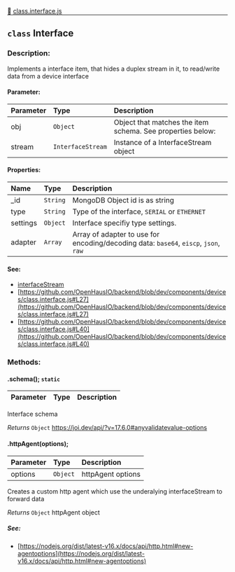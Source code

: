<div class="mb-0">
    🔗 <a class="source-code" target="_blank"
        href="https://github.com/OpenHausIO/backend/blob/dev&#x2F;components&#x2F;devices&#x2F;class.interface.js">class.interface.js</a>
</div>
<hr style="margin: 0 !important" />

<!-- CLASS -->

<!-- GENERAL -->
## `class` Interface 
### Description:

Implements a interface item, that hides a duplex stream in it, to read/write data from a device interface

<!-- GENERAL -->

<!-- PARAMETER -->
#### Parameter:
| Parameter | Type       | Description    |
| :-------- | :--------- |:------------- |
| obj | `Object` |  Object that matches the item schema. See properties below: |
| stream | `InterfaceStream` |  Instance of a InterfaceStream object |
<!-- PARAMETER -->

<!-- PROPERTIES -->
#### Properties:
| Name | Type | Description |
| :---- | :-------- | :----------- |
| _id | `String` | MongoDB Object id is as string |
| type | `String` | Type of the interface, `SERIAL` or `ETHERNET` |
| settings | `Object` | Interface specifiy type settings. |
| adapter | `Array` | Array of adapter to use for encoding/decoding data: `base64`, `eiscp`, `json`, `raw` |
<!-- PROPERTIES -->

<!-- EVENTS -->
<!-- EVENTS -->

<!-- EXAMPLES -->
<!-- EXAMPLES -->

<!-- LINKS -->
#### See:
- [interfaceStream](/backend/components/devices/class.interfaceStream.js)<br />
- [https://github.com/OpenHausIO/backend/blob/dev/components/devices/class.interface.js#L27](https://github.com/OpenHausIO/backend/blob/dev/components/devices/class.interface.js#L27)<br />
- [https://github.com/OpenHausIO/backend/blob/dev/components/devices/class.interface.js#L40](https://github.com/OpenHausIO/backend/blob/dev/components/devices/class.interface.js#L40)<br />
<!-- LINKS -->

<!-- CLASS -->



<!-- METHODS -->
### Methods:
####  .schema();  `static`  

| Parameter | Type       | Description    |
| :-------- | :--------- |:------------- |


Interface schema 


*Returns*  `Object`    https://joi.dev/api/?v=17.6.0#anyvalidatevalue-options 


<!-- LINKS -->
<!-- LINKS -->

####  .httpAgent(options);  

| Parameter | Type       | Description    |
| :-------- | :--------- |:------------- |
| options | `Object` |  httpAgent options |


Creates a custom http agent which use the underalying interfaceStream to forward data


*Returns*  `Object`    httpAgent object



<!-- LINKS -->
##### See:
- [https://nodejs.org/dist/latest-v16.x/docs/api/http.html#new-agentoptions](https://nodejs.org/dist/latest-v16.x/docs/api/http.html#new-agentoptions)<br />
<!-- LINKS -->

<!-- METHODS -->



<!-- DESCRIPTION -->
<!-- DESCRIPTION -->